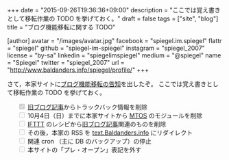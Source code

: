 +++
date = "2015-09-26T19:36:36+09:00"
description = "ここでは覚え書きとして移転作業の TODO を挙げておく。"
draft = false
tags = ["site", "blog"]
title = "ブログ機能移転に関する TODO"

[author]
  avatar = "/images/avatar.jpg"
  facebook = "spiegel.im.spiegel"
  flattr = "spiegel"
  github = "spiegel-im-spiegel"
  instagram = "spiegel_2007"
  license = "by-sa"
  linkedin = "spiegelimspiegel"
  medium = "@spiegel"
  name = "Spiegel"
  twitter = "spiegel_2007"
  url = "http://www.baldanders.info/spiegel/profile/"
+++

さて，本家サイトに[ブログ機能移転の告知](http://www.baldanders.info/spiegel/log2/000872.shtml)を出したぞ。
ここでは覚え書きとして移転作業の TODO を挙げておく。

<ul style="list-style:none;">
<li><input type="checkbox" name="todo" id="todo1" disabled="true" checked="checked"> <a href="http://www.baldanders.info/archives.shtml">旧ブログ記事</a>からトラックバック情報を削除</li>
<li><input type="checkbox" name="todo" id="todo2" disabled="true"> 10月4日（日）までに本家サイトから <a href="http://www.movabletype.jp/opensource/">MTOS</a> のモジュールを削除</li>
<li><input type="checkbox" name="todo" id="todo3" disabled="true"> <a href="https://ifttt.com/">IFTTT</a> のレシピから<a href="http://www.baldanders.info/archives.shtml">旧ブログ記事</a>関連のものを削除</li>
<li><input type="checkbox" name="todo" id="todo4" disabled="true"> その後，本家の RSS を <a href="http://text.baldanders.info/index.xml">text.Baldanders.info</a> にリダイレクト</li>
<li><input type="checkbox" name="todo" id="todo5" disabled="true"> 関連 cron （主に DB のバックアップ）の停止</li>
<li><input type="checkbox" name="todo" id="todo4" disabled="true"> 本サイトの「プレ・オープン」表記を外す</li>
</ul>

